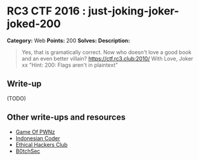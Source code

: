 # RC3 CTF 2016 : just-joking-joker-joked-200

**Category:** Web
**Points:** 200
**Solves:**
**Description:**

> Yes, that is gramatically correct. Now who doesn't love a good book and an even better villain?
> <https://ctf.rc3.club:2010/>
> With Love,
> Joker xx
> "Hint: 200: Flags aren't in plaintext"

## Write-up

(TODO)

## Other write-ups and resources

* [Game Of PWNz](https://gameofpwnz.com/?p=437)
* [Indonesian Coder](http://blog.indonesiancoder.com/write-up-rc3-ctf-just-joking-joker-joked)
* [Ethical Hackers Club](https://ethicalhackers.club/rc3-ctf-2016-write-ups/#Joker)
* [B0tchSec](http://b0tchsec.com/2016/rc3ctf/just-joking)
